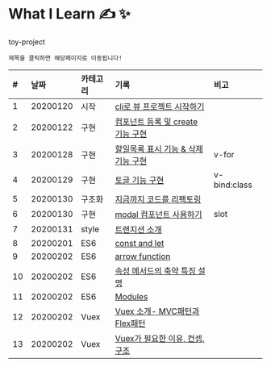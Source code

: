 # What I Learn &#9997; &#10024;
toy-project 

`제목을 클릭하면 해당페이지로 이동됩니다!`

| #   | 날짜                                                                              | 카테고리     | 기록                                                    | 비고 |
| :-- | :-------------------------------------------------------------------------------- | :----------- | :------------------------------------------------------ | :--- |
| 1 | 20200120 | 시작 | [cli로 뷰 프로젝트 시작하기](https://github.com/leepro225/learn-vue-js-level2/blob/master/lectures/lecture_01.md) | |
| 2 | 20200122 | 구현 | [컴포넌트 등록 및 create 기능 구현](https://github.com/leepro225/learn-vue-js-level2/blob/master/lectures/lecture_02.md) | |
| 3 | 20200128 | 구현 | [할일목록 표시 기능 & 삭제 기능 구현](https://github.com/leepro225/learn-vue-js-level2/blob/master/lectures/lecture_03.md) | v-for |
| 4 | 20200129 | 구현 | [토글 기능 구현](https://github.com/leepro225/learn-vue-js-level2/blob/master/lectures/lecture_04.md) | v-bind:class |
| 5 | 20200130 | 구조화 | [지금까지 코드를 리팩토링](https://github.com/leepro225/learn-vue-js-level2/blob/master/lectures/lecture_05.md) | |
| 6 | 20200130 | 구현 | [modal 컴포넌트 사용하기](https://github.com/leepro225/learn-vue-js-level2/blob/master/lectures/lecture_06.md) | slot |
| 7 | 20200131 | style | [트랜지션 소개](https://github.com/leepro225/learn-vue-js-level2/blob/master/lectures/lecture_07.md) | |
| 8 | 20200201 | ES6 | [const and let](https://github.com/leepro225/learn-vue-js-level2/blob/master/lectures/lecture_08.md) | |
| 9 | 20200202 | ES6 | [arrow function](https://github.com/leepro225/learn-vue-js-level2/blob/master/lectures/lecture_09.md) | |
| 10 | 20200202 | ES6 | [속성 메서드의 축약 특징 설명](https://github.com/leepro225/learn-vue-js-level2/blob/master/lectures/lecture_10.md) | |
| 11 | 20200202 | ES6 | [Modules](https://github.com/leepro225/learn-vue-js-level2/blob/master/lectures/lecture_11.md) | |
| 12 | 20200202 | Vuex | [Vuex 소개- MVC패턴과 Flex패턴](https://github.com/leepro225/learn-vue-js-level2/blob/master/lectures/lecture_12.md) | |
| 13 | 20200202 | Vuex | [Vuex가 필요한 이유, 컨셉, 구조](https://github.com/leepro225/learn-vue-js-level2/blob/master/lectures/lecture_13.md) | |
